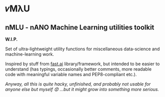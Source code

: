 # 𝜈MλU

## nMLU - nANO Machine Learning utilities toolkit

**W.I.P.**

Set of ultra-lightweight utility functions for miscellaneous data-science and machine-learning work.

Inspired by stuff from [fast.ai](https://github.com/fastai/fastai) library/framework, but intended to be easier to understand (has typings, occasionally better comments, more readable code with meaningful variable names and PEP8-compliant etc.).

_Anyway, all this is quite hacky, unfinished, and probably not usable for anyone else but myself :worried: ...but it might grow into something more serious._
